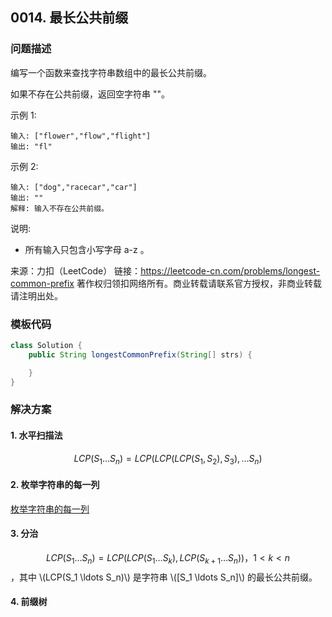 <script src="https://cdn.bootcss.com/mathjax/2.7.7/MathJax.js?config=TeX-AMS-MML_HTMLorMML"></script>

## 0014. 最长公共前缀

### 问题描述

编写一个函数来查找字符串数组中的最长公共前缀。

如果不存在公共前缀，返回空字符串 ""。

示例 1:

```
输入: ["flower","flow","flight"]
输出: "fl"
```

示例 2:

```
输入: ["dog","racecar","car"]
输出: ""
解释: 输入不存在公共前缀。
```

说明:

* 所有输入只包含小写字母 a-z 。

来源：力扣（LeetCode）
链接：https://leetcode-cn.com/problems/longest-common-prefix
著作权归领扣网络所有。商业转载请联系官方授权，非商业转载请注明出处。

### 模板代码

``` java
class Solution {
    public String longestCommonPrefix(String[] strs) {

    }
}
```

### 解决方案

#### 1. 水平扫描法

$$
LCP(S_1 \ldots S_n) = LCP(LCP(LCP(S_1, S_2),S_3),\ldots S_n)
$$

#### 2. 枚举字符串的每一列

[枚举字符串的每一列](qu0014/solu1/Solution.java)

#### 3. 分治

$$
LCP(S_1 \ldots S_n) = LCP(LCP(S_1 \ldots S_k), LCP (S_{k+1} \ldots S_n))，1 < k < n
$$
，其中 \\(LCP(S_1 \ldots S_n)\\) 是字符串 \\([S_1 \ldots S_n]\\) 的最长公共前缀。

#### 4. 前缀树

